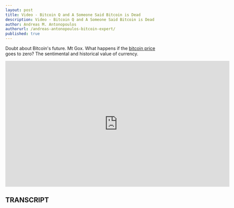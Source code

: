 ```yaml
---
layout: post
title: Video - Bitcoin Q and A Someone Said Bitcoin is Dead
description: Video - Bitcoin Q and A Someone Said Bitcoin is Dead
author: Andreas M. Antonopoulos
authorurl: /andreas-antonopoulos-bitcoin-expert/
published: true
---
```


<p>Doubt about Bitcoin's future. Mt Gox. What happens if the <a href="/full-bitcoin-node-on-a-raspberry-pi-3-with-or-without-a-pidrive/">bitcoin price</a> goes to zero? The sentimental and historical value of currency.</p>

<center><iframe width="700" height="394" src="https://www.youtube.com/embed/_osg3W7VI-Q?list=PLPQwGV1aLnTsHvzevl9BAUlfsfwFfU7aP" frameborder="0" allowfullscreen></iframe></center>

<h2>TRANSCRIPT</h2>
